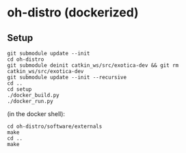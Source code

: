 # oh-distro (dockerized)

## Setup

    git submodule update --init
    cd oh-distro
    git submodule deinit catkin_ws/src/exotica-dev && git rm catkin_ws/src/exotica-dev
    git submodule update --init --recursive
    cd ..
    cd setup
    ./docker_build.py
    ./docker_run.py

(in the docker shell):

    cd oh-distro/software/externals
    make
    cd ..
    make

